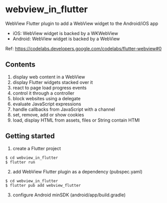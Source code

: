 # webview_in_flutter

WebView Flutter plugin to add a WebView widget to the Android/iOS app
- iOS: WebView widget is backed by a WKWebView
- Android: WebView widget is backed by a WebView

Ref: https://codelabs.developers.google.com/codelabs/flutter-webview#0

## Contents

1. display web content in a WebView
2. display Flutter widgets stacked over it
3. react to page load progress events
4. control it through a controller
5. block websites using a delegate
6. evaluate JavaScript expressions
7. handle callbacks from JavaScript with a channel
8. set, remove, add or show cookies
9. load, display HTML from assets, files or String contain HTMl

## Getting started

1. create a Flutter project
```
$ cd webview_in_flutter
$ flutter run
```

2. add WebView Flutter plugin as a dependency (pubspec.yaml)
```
$ cd webview_in_flutter
$ flutter pub add webview_flutter
```

3. configure Android minSDK (android/app/build.gradle)